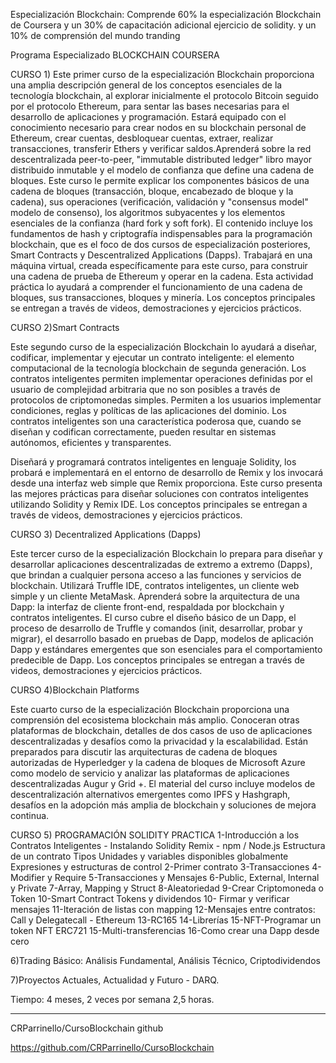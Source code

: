 Especialización Blockchain:
Comprende 60% la especialización Blockchain de Coursera y un 30% de capacitación adicional ejercicio de solidity. y un 10% de comprensión del mundo tranding


Programa Especializado BLOCKCHAIN COURSERA

CURSO 1) Este primer curso de la especialización Blockchain proporciona una amplia descripción general de los conceptos esenciales de la tecnología blockchain, al explorar inicialmente el protocolo Bitcoin seguido por el protocolo Ethereum, para sentar las bases necesarias para el desarrollo de aplicaciones y programación.
Estará equipado con el conocimiento necesario para crear nodos en su blockchain personal de Ethereum, crear cuentas, desbloquear cuentas, extraer, realizar transacciones, transferir Ethers y verificar saldos.Aprenderá sobre la red descentralizada peer-to-peer, "immutable distributed ledger" libro mayor distribuido inmutable y el modelo de confianza que define una cadena de bloques. Este curso le permite explicar los componentes básicos de una cadena de bloques (transacción, bloque, encabezado de bloque y la cadena), sus operaciones (verificación, validación y "consensus model" modelo de consenso), los algoritmos subyacentes y los elementos esenciales de la confianza (hard fork y soft fork). 
El contenido incluye los fundamentos de hash y criptografía indispensables para la programación blockchain, que es el foco de dos cursos de especialización posteriores, Smart Contracts y Descentralized Applications (Dapps). 
Trabajará en una máquina virtual, creada específicamente para este curso, para construir una cadena de prueba de Ethereum y operar en la cadena. Esta actividad práctica lo ayudará a comprender el funcionamiento de una cadena de bloques, sus transacciones, bloques y minería. Los conceptos principales se entregan a través de videos, demostraciones y ejercicios prácticos.


CURSO 2)Smart Contracts

Este segundo curso de la especialización Blockchain lo ayudará a diseñar, codificar, implementar y ejecutar un contrato inteligente: el elemento computacional de la tecnología blockchain de segunda generación. Los contratos inteligentes permiten implementar operaciones definidas por el usuario de complejidad arbitraria que no son posibles a través de protocolos de criptomonedas simples. 
Permiten a los usuarios implementar condiciones, reglas y políticas de las aplicaciones del dominio. 
Los contratos inteligentes son una característica poderosa que, cuando se diseñan y codifican correctamente, pueden resultar en sistemas autónomos, eficientes y transparentes. 

Diseñará y programará contratos inteligentes en lenguaje Solidity, los probará e implementará en el entorno de desarrollo de Remix y los invocará desde una interfaz web simple que Remix proporciona. Este curso presenta las mejores prácticas para diseñar soluciones con contratos inteligentes utilizando Solidity y Remix IDE. Los conceptos principales se entregan a través de videos, demostraciones y ejercicios prácticos.

CURSO 3) Decentralized Applications (Dapps)

Este tercer curso de la especialización Blockchain lo prepara para diseñar y desarrollar aplicaciones descentralizadas de extremo a extremo (Dapps), que brindan a cualquier persona acceso a las funciones y servicios de blockchain. Utilizará Truffle IDE, contratos inteligentes, un cliente web simple y un cliente MetaMask. Aprenderá sobre la arquitectura de una Dapp: la interfaz de cliente front-end, respaldada por blockchain y contratos inteligentes. El curso cubre el diseño básico de un Dapp, el proceso de desarrollo de Truffle y comandos (init, desarrollar, probar y migrar), el desarrollo basado en pruebas de Dapp, modelos de aplicación Dapp y estándares emergentes que son esenciales para el comportamiento predecible de Dapp. Los conceptos principales se entregan a través de videos, demostraciones y ejercicios prácticos.

CURSO 4)Blockchain Platforms

Este cuarto curso de la especialización Blockchain proporciona una comprensión del ecosistema blockchain más amplio. Conoceran otras plataformas de blockchain, detalles de dos casos de uso de aplicaciones descentralizadas y desafíos como la privacidad y la escalabilidad. Están preparados para discutir las arquitecturas de cadena de bloques autorizadas de Hyperledger y la cadena de bloques de Microsoft Azure como modelo de servicio y analizar las plataformas de aplicaciones descentralizadas Augur y Grid +. El material del curso incluye modelos de descentralización alternativos emergentes como IPFS y Hashgraph, desafíos en la adopción más amplia de blockchain y soluciones de mejora continua.

CURSO 5) PROGRAMACIÓN SOLIDITY PRACTICA
1-Introducción a los Contratos Inteligentes - Instalando Solidity Remix - npm / Node.js Estructura de un contrato Tipos Unidades y variables disponibles globalmente Expresiones y estructuras de control 2-Primer contrato 3-Transacciones 4-Modifier y Require  5-Transacciones y Mensajes 6-Public, External, Internal y Private 7-Array, Mapping y Struct 8-Aleatoriedad 
9-Crear Criptomoneda o Token 10-Smart Contract Tokens y dividendos 10- Firmar y verificar mensajes  11-Iteración de listas con mapping 12-Mensajes entre contratos: Call y Delegatecall - Ethereum 13-RC165  14-Librerías  15-NFT-Programar un token NFT ERC721  15-Multi-transferencias 16-Como crear una Dapp desde cero 

6)Trading Básico: Análisis Fundamental, Análisis Técnico, Criptodividendos

7)Proyectos Actuales, Actualidad y Futuro - DARQ.

Tiempo: 4 meses, 2 veces por semana 2,5 horas.

-------------------------------------------------------------------

CRParrinello/CursoBlockchain  github

https://github.com/CRParrinello/CursoBlockchain
